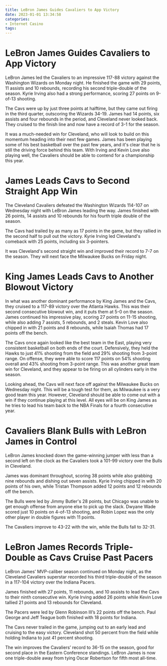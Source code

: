 ```yaml
---
title: LeBron James Guides Cavaliers to App Victory 
date: 2023-01-01 13:34:58
categories:
- Internet Casino
tags:
---
```



#  LeBron James Guides Cavaliers to App Victory 

LeBron James led the Cavaliers to an impressive 117-88 victory against the Washington Wizards on Monday night. He finished the game with 29 points, 11 assists and 10 rebounds, recording his second triple-double of the season. Kyrie Irving also had a strong performance, scoring 27 points on 9-of-13 shooting.

The Cavs were up by just three points at halftime, but they came out firing in the third quarter, outscoring the Wizards 34-19. James had 14 points, six assists and four rebounds in the period, and Cleveland never looked back. They cruised to the finish line and now have a record of 3-1 for the season.

It was a much-needed win for Cleveland, who will look to build on this momentum heading into their next few games. James has been playing some of his best basketball over the past few years, and it's clear that he is still the driving force behind this team. With Irving and Kevin Love also playing well, the Cavaliers should be able to contend for a championship this year.

#  James Leads Cavs to Second Straight App Win 

The Cleveland Cavaliers defeated the Washington Wizards 114-107 on Wednesday night with LeBron James leading the way. James finished with 26 points, 14 assists and 10 rebounds for his fourth triple double of the season.

The Cavs had trailed by as many as 17 points in the game, but they rallied in the second half to pull out the victory. Kyrie Irving led Cleveland's comeback with 25 points, including six 3-pointers.

It was Cleveland's second straight win and improved their record to 7-7 on the season. They will next face the Milwaukee Bucks on Friday night.

#  King James Leads Cavs to Another Blowout Victory 

In what was another dominant performance by King James and the Cavs, they cruised to a 117-89 victory over the Atlanta Hawks. This was their second consecutive blowout win, and it puts them at 5-0 on the season. James continued his impressive play, scoring 27 points on 11-15 shooting, while also adding 7 assists, 5 rebounds, and 2 steals. Kevin Love also chipped in with 21 points and 8 rebounds, while Isaiah Thomas had 17 points off the bench.

The Cavs once again looked like the best team in the East, playing very consistent basketball on both ends of the court. Defensively, they held the Hawks to just 41% shooting from the field and 29% shooting from 3-point range. On offense, they were able to score 117 points on 54% shooting overall and 43% shooting from 3-point range. This was another great team win for Cleveland, and they appear to be firing on all cylinders early in the season.

Looking ahead, the Cavs will next face off against the Milwaukee Bucks on Wednesday night. This will be a tough test for them, as Milwaukee is a very good team this year. However, Cleveland should be able to come out with a win if they continue playing at this level. All eyes will be on King James as he tries to lead his team back to the NBA Finals for a fourth consecutive year.

#  Cavaliers Blank Bulls with LeBron James in Control 

LeBron James knocked down the game-winning jumper with less than a second left on the clock as the Cavaliers took a 101-99 victory over the Bulls in Cleveland. 

James was dominant throughout, scoring 38 points while also grabbing nine rebounds and dishing out seven assists. Kyrie Irving chipped in with 20 points of his own, while Tristan Thompson added 12 points and 12 rebounds off the bench. 

The Bulls were led by Jimmy Butler's 28 points, but Chicago was unable to get enough offense from anyone else to pick up the slack. Dwyane Wade scored just 10 points on 4-of-13 shooting, and Robin Lopez was the only other player in double figures with 11 points. 

The Cavaliers improve to 43-22 with the win, while the Bulls fall to 32-31.

#  LeBron James Records Triple-Double as Cavs Cruise Past Pacers

LeBron James’ MVP-caliber season continued on Monday night, as the Cleveland Cavaliers superstar recorded his third triple-double of the season in a 117-104 victory over the Indiana Pacers.

James finished with 27 points, 11 rebounds, and 10 assists to lead the Cavs to their ninth consecutive win. Kyrie Irving added 26 points while Kevin Love tallied 21 points and 13 rebounds for Cleveland.

The Pacers were led by Glenn Robinson III’s 22 points off the bench. Paul George and Jeff Teague both finished with 18 points for Indiana.

The Cavs never trailed in the game, jumping out to an early lead and cruising to the easy victory. Cleveland shot 50 percent from the field while holding Indiana to just 41 percent shooting.

The win improves the Cavaliers’ record to 36-15 on the season, good for second place in the Eastern Conference standings. LeBron James is now one triple-double away from tying Oscar Robertson for fifth most all-time.